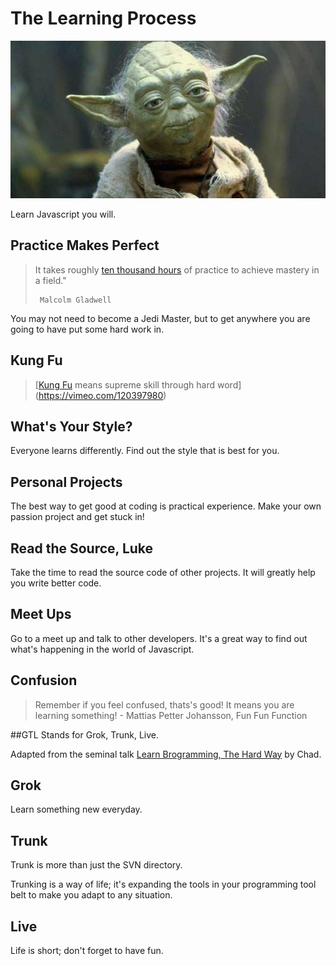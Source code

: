 # The Learning Process

![](yoda.jpg)

Learn Javascript you will.

## Practice Makes Perfect
> It takes roughly [ten thousand hours](http://wisdomgroup.com/blog/10000-hours-of-practice/) of practice to achieve mastery in a field." 
> 
>      Malcolm Gladwell

You may not need to become a Jedi Master, but to get anywhere you are going to have put some hard work in.

## Kung Fu

> [[Kung Fu](https://vimeo.com/120397980) means supreme skill through hard word](https://vimeo.com/120397980)

## What's Your Style?
Everyone learns differently.  Find out the style that is best for  you.

## Personal Projects
The best way to get good at coding is practical experience. Make your own passion project and get stuck in!

## Read the Source, Luke
Take the time to read the source code of other projects.  It will greatly help you write better code.


## Meet Ups
Go to a meet up and talk to other developers.  It's a great way to find out what's happening in the world of Javascript.

## Confusion
> Remember if you feel confused, thats's good!  It means you are learning something!
       - Mattias Petter Johansson, Fun Fun Function

##GTL
Stands for Grok, Trunk, Live.  

Adapted from the seminal talk [Learn Brogramming, The Hard Way](https://www.youtube.com/watch?v=BWsAQsydzR4) by Chad.

## Grok
Learn something new everyday.

## Trunk
Trunk is more than just the SVN directory. 

Trunking is a way of life; it's expanding the tools in your programming tool belt to make you adapt to any situation.

## Live
Life is short; don't forget to have fun.
